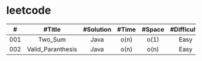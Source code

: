 # leetcode 




| # | #Title | #Solution | #Time | #Space | #Difficulty
| :---: | :---: | :---: |:---: |:---: |:---: |
001 | Two_Sum | Java | o(n) |  o(1)| Easy 
002 | Valid_Paranthesis| Java | o(n) |  o(n)| Easy 


